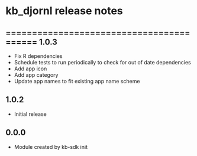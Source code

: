 # kb_djornl release notes
=========================================
1.0.3
-----
* Fix R dependencies
* Schedule tests to run periodically to check for out of date dependencies
* Add app icon
* Add app category
* Update app names to fit existing app name scheme

1.0.2
-----
* Initial release
  
0.0.0
-----
* Module created by kb-sdk init
